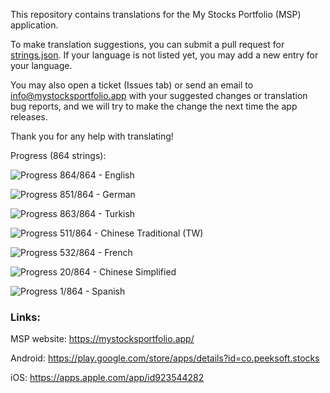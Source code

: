 This repository contains translations for the My Stocks Portfolio (MSP) application.

To make translation suggestions, you can submit a pull request for [strings.json](https://github.com/mystocksportfolio/translations/blob/main/strings.json). If your language is not listed yet, you may add a new entry for your language.

You may also open a ticket (Issues tab) or send an email to info@mystocksportfolio.app with your suggested changes or translation bug reports, and we will try to make the change the next time the app releases.

Thank you for any help with translating!

Progress (864 strings):

![Progress](https://progress-bar.dev/100?title=en&width=120) 864/864 - English

![Progress](https://progress-bar.dev/98?title=de&width=120) 851/864 - German

![Progress](https://progress-bar.dev/100?title=tr&width=120) 863/864 - Turkish

![Progress](https://progress-bar.dev/59?title=zh-Hant-TW&width=120) 511/864 - Chinese Traditional (TW)

![Progress](https://progress-bar.dev/62?title=fr&width=120) 532/864 - French

![Progress](https://progress-bar.dev/2?title=zh&width=120) 20/864 - Chinese Simplified

![Progress](https://progress-bar.dev/0?title=es&width=120) 1/864 - Spanish

### Links:

MSP website: https://mystocksportfolio.app/

Android: https://play.google.com/store/apps/details?id=co.peeksoft.stocks

iOS: https://apps.apple.com/app/id923544282
